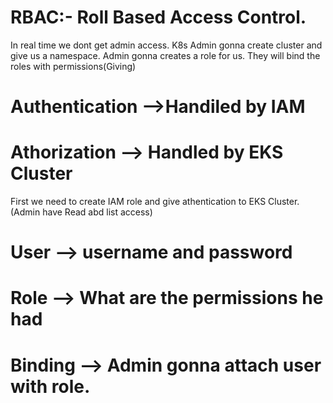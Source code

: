 # RBAC:- Roll Based Access Control.
In real time we dont get admin access.
K8s Admin gonna create cluster and give us a namespace.
Admin gonna creates a role for us. 
They will bind the roles with permissions(Giving)
# Authentication -->Handiled by IAM
# Athorization --> Handled by EKS Cluster
First we need to create IAM role and give athentication to EKS Cluster.(Admin have Read abd list access)
# User --> username and password
# Role --> What are the permissions he had
# Binding --> Admin  gonna attach user with role.
